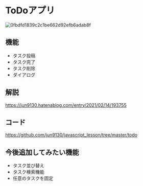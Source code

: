 # ToDoアプリ

![0fbdfd1839c2c1be662d92efb6adab8f](https://user-images.githubusercontent.com/53207844/109801513-e9bbc100-7c61-11eb-9859-93691a36da8f.gif)

## 機能
- タスク投稿
- タスク完了
- タスク削除
- ダイアログ

## 解説
https://jun9130.hatenablog.com/entry/2021/02/14/193755

## コード
https://github.com/jun9130/javascript_lesson/tree/master/todo

## 今後追加してみたい機能
- タスク並び替え
- タスク検索機能
- 任意のタスクを固定
